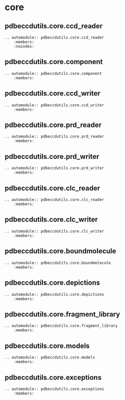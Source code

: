 # core

## pdbeccdutils.core.ccd_reader

```{eval-rst}
.. automodule:: pdbeccdutils.core.ccd_reader
    :members:
    :noindex:
```

## pdbeccdutils.core.component

```{eval-rst}
.. automodule:: pdbeccdutils.core.component
    :members:
```

## pdbeccdutils.core.ccd_writer

```{eval-rst}
.. automodule:: pdbeccdutils.core.ccd_writer
    :members:
```

## pdbeccdutils.core.prd_reader

```{eval-rst}
.. automodule:: pdbeccdutils.core.prd_reader
    :members:
```

## pdbeccdutils.core.prd_writer

```{eval-rst}
.. automodule:: pdbeccdutils.core.prd_writer
    :members:
```

## pdbeccdutils.core.clc_reader

```{eval-rst}
.. automodule:: pdbeccdutils.core.clc_reader
    :members:
```

## pdbeccdutils.core.clc_writer

```{eval-rst}
.. automodule:: pdbeccdutils.core.clc_writer
    :members:
```

## pdbeccdutils.core.boundmolecule

```{eval-rst}
.. automodule:: pdbeccdutils.core.boundmolecule
    :members:
```

## pdbeccdutils.core.depictions

```{eval-rst}
.. automodule:: pdbeccdutils.core.depictions
    :members:
```

## pdbeccdutils.core.fragment_library

```{eval-rst}
.. automodule:: pdbeccdutils.core.fragment_library
    :members:
```

## pdbeccdutils.core.models

```{eval-rst}
.. automodule:: pdbeccdutils.core.models
    :members:
```

## pdbeccdutils.core.exceptions

```{eval-rst}
.. automodule:: pdbeccdutils.core.exceptions
    :members:
```
